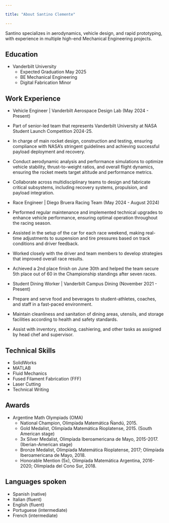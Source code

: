 ```yaml
---

title: "About Santino Clemente"

---
```


Santino specializes in aerodynamics, vehicle design, and rapid prototyping, with experience in multiple high-end Mechanical Engineering projects.

## Education

* Vanderbilt University
  * Expected Graduation May 2025
  * BE Mechanical Engineering
  * Digital Fabrication Minor

## Work Experience

* Vehicle Engineer | Vanderbilt Aerospace Design Lab (May 2024 - Present)

 * Part of senior-led team that represents Vanderbilt University at NASA Student Launch Competition 2024-25.
 * In charge of main rocket design, construction and testing, ensuring compliance with NASA’s stringent guidelines and  achieving successful payload deployment and recovery.
 * Conduct aerodynamic analysis and performance simulations to optimize vehicle stability, thrust-to-weight ratios, and overall flight dynamics, ensuring the rocket meets target altitude and performance metrics.
 * Collaborate across multidisciplinary teams to design and fabricate critical subsystems, including recovery systems, propulsion, and payload integration.


* Race Engineer | Diego Bruera Racing Team (May 2024 - August 2024)
 * Performed regular maintenance and implemented technical upgrades to enhance vehicle performance, ensuring optimal operation throughout the racing season.
 * Assisted in the setup of the car for each race weekend, making real-time adjustments to suspension and tire pressures based on track conditions and driver feedback.
 * Worked closely with the driver and team members to develop strategies that improved overall race results.
 * Achieved a 2nd place finish on June 30th and helped the team secure 5th place out of 60 in the Championship standings after seven races.

* Student Dining Worker | Vanderbilt Campus Dining (November 2021 - Present)
 * Prepare and serve food and beverages to student-athletes, coaches, and staff in a fast-paced environment.
 * Maintain cleanliness and sanitation of dining areas, utensils, and storage facilities according to health and safety standards.
 * Assist with inventory, stocking, cashiering, and other tasks as assigned by head chef and supervisor.

## Technical Skills

* SolidWorks
* MATLAB
* Fluid Mechanics
* Fused Filament Fabrication (FFF)
* Laser Cutting
* Technical Writing

## Awards

* Argentine Math Olympiads (OMA)
  * National Champion, Olimpíada Matemática Ñandú, 2015.
  * Gold Medalist, Olimpíada Matemática Rioplatense, 2015. (South American stage)
  * 3x Silver Medalist, Olimpíada Iberoamericana de Mayo, 2015-2017. (Iberian-American stage)
  * Bronze Medalist, Olimpíada Matemática Rioplatense, 2017; Olimpíada Iberoamericana de Mayo, 2018.
  * Honorable Mention (5x), Olimpíada Matemática Argentina, 2016-2020; Olimpíada del Cono Sur, 2018.

## Languages spoken

* Spanish (native)
* Italian (fluent)
* English (fluent)
* Portuguese (intermediate)
* French (intermediate)
